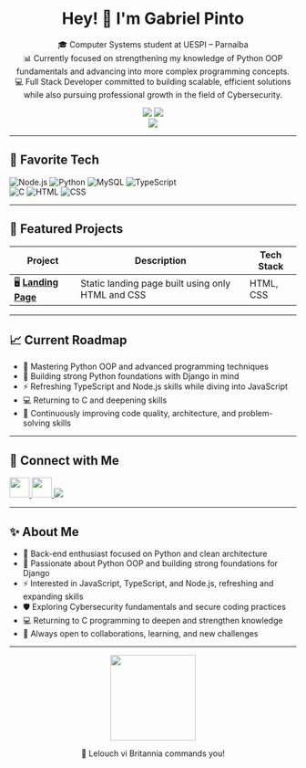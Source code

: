 <h1 align="center">Hey! 👋 I'm Gabriel Pinto</h1>

<p align="center">
  🎓 Computer Systems student at UESPI – Parnaíba <br>
  📊 Currently focused on strengthening my knowledge of Python OOP fundamentals and advancing into more complex programming concepts. <br>
  💻 Full Stack Developer committed to building scalable, efficient solutions while also pursuing professional growth in the field of Cybersecurity. <br>
</p>

<!-- GitHub Stats -->
<div align="center">
  <img src="https://github-readme-stats.vercel.app/api/top-langs/?username=gaboliveira-alt&layout=compact&theme=tokyonight" />
  <img src="https://github-readme-stats.vercel.app/api?username=gaboliveira-alt&show_icons=true&theme=tokyonight" />
</div>

<div align="center">
  <img src="https://github-readme-streak-stats.herokuapp.com/?user=gaboliveira-alt&theme=tokyonight" />
</div>

---

## 🚀 Favorite Tech  

![Node.js](https://img.shields.io/badge/Node.js-43853D?style=for-the-badge&logo=node.js&logoColor=white)
![Python](https://img.shields.io/badge/Python-3776AB?style=for-the-badge&logo=python&logoColor=white)
![MySQL](https://img.shields.io/badge/MySQL-4479A1?style=for-the-badge&logo=mysql&logoColor=white)
![TypeScript](https://img.shields.io/badge/TypeScript-3178C6?style=for-the-badge&logo=typescript&logoColor=white)  
![C](https://img.shields.io/badge/C-00599C?style=for-the-badge&logo=c&logoColor=white)
![HTML](https://img.shields.io/badge/HTML-E34F26?style=for-the-badge&logo=html5&logoColor=white)
![CSS](https://img.shields.io/badge/CSS-1572B6?style=for-the-badge&logo=css3&logoColor=white)

---

## 📂 Featured Projects  

| Project | Description | Tech Stack |
|---------|-------------|------------|
| 🖥️ [**Landing Page**](https://gaboliveira-alt.github.io/landing-page-petsaude/) | Static landing page built using only HTML and CSS | HTML, CSS |

---

## 📈 Current Roadmap  

- 🐍 Mastering Python OOP and advanced programming techniques
- 🌱 Building strong Python foundations with Django in mind
- ⚡ Refreshing TypeScript and Node.js skills while diving into JavaScript
- 💻 Returning to C and deepening skills
- 🚀 Continuously improving code quality, architecture, and problem-solving skills

---

## 📱 Connect with Me  

<a href="https://www.instagram.com/gabriel_olivraa/" target="_blank">
  <img src="https://img.shields.io/static/v1?message=Instagram&logo=instagram&label=&color=E4405F&logoColor=white&style=for-the-badge" height="35" />
</a>
<a href="https://www.linkedin.com/in/gabriel-oliveira-pinto-75a480326/" target="_blank">
  <img src="https://img.shields.io/static/v1?message=LinkedIn&logo=linkedin&label=&color=0077B5&logoColor=white&style=for-the-badge" height="35" />
</a>
<a href="" target="_blank">
  <img src="https://img.shields.io/badge/Outlook-0078D4?style=for-the-badge&logo=microsoft-outlook&logoColor=#7AA2F7&labelColor=#1A1B26" />
</a>

---

## ✨ About Me  

- 🚀 Back-end enthusiast focused on Python and clean architecture
- 🐍 Passionate about Python OOP and building strong foundations for Django
- ⚡ Interested in JavaScript, TypeScript, and Node.js, refreshing and expanding skills
- 🛡️ Exploring Cybersecurity fundamentals and secure coding practices
- 💻 Returning to C programming to deepen and strengthen knowledge
- 🤝 Always open to collaborations, learning, and new challenges

---

<!-- Avatar GIF -->
<p align="center">
  <img height="150" src="https://media.giphy.com/media/v1.Y2lkPTc5MGI3NjExYXlua3F0bHhwdnUybXY4Y2NjYzlicTVlMHMxMHljdHpmYWlsbGgxZSZlcD12MV9naWZzX3NlYXJjaCZjdD1n/oo6B3CLXtqFck/giphy.gif" />
</p>


<p align="center">
  🚀 Lelouch vi Britannia commands you!
</p>

